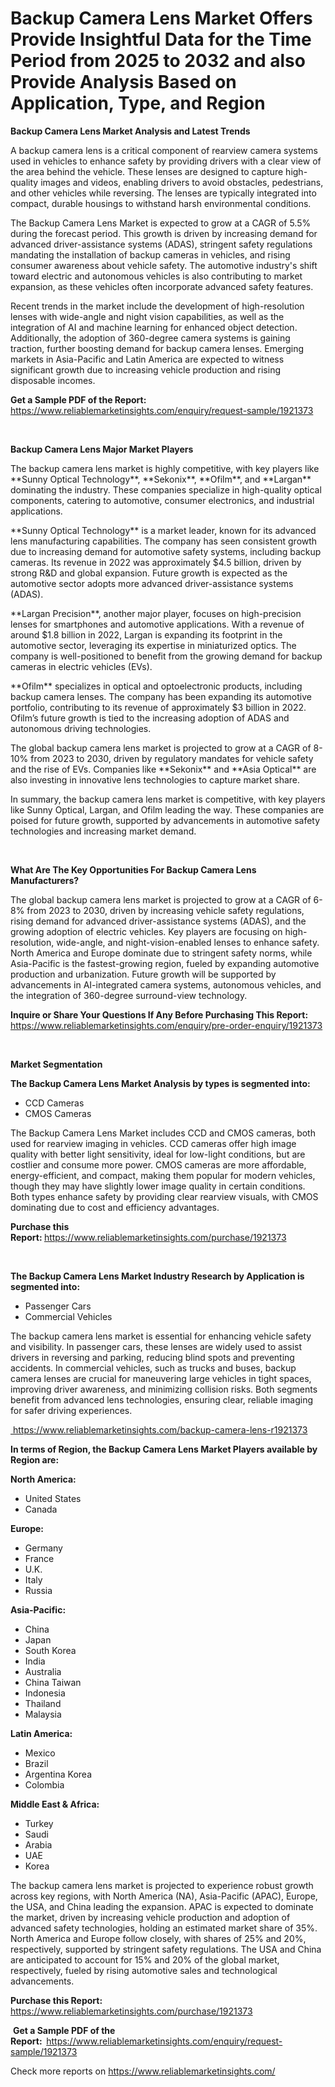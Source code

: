 <p><h1>Backup Camera Lens Market Offers Provide Insightful Data for the Time Period from 2025 to 2032 and also Provide Analysis Based on Application, Type, and Region</h1></p><p><strong>Backup Camera Lens Market Analysis and Latest Trends</strong></p>
<p><p>A backup camera lens is a critical component of rearview camera systems used in vehicles to enhance safety by providing drivers with a clear view of the area behind the vehicle. These lenses are designed to capture high-quality images and videos, enabling drivers to avoid obstacles, pedestrians, and other vehicles while reversing. The lenses are typically integrated into compact, durable housings to withstand harsh environmental conditions.</p><p>The Backup Camera Lens Market is expected to grow at a CAGR of 5.5% during the forecast period. This growth is driven by increasing demand for advanced driver-assistance systems (ADAS), stringent safety regulations mandating the installation of backup cameras in vehicles, and rising consumer awareness about vehicle safety. The automotive industry's shift toward electric and autonomous vehicles is also contributing to market expansion, as these vehicles often incorporate advanced safety features.</p><p>Recent trends in the market include the development of high-resolution lenses with wide-angle and night vision capabilities, as well as the integration of AI and machine learning for enhanced object detection. Additionally, the adoption of 360-degree camera systems is gaining traction, further boosting demand for backup camera lenses. Emerging markets in Asia-Pacific and Latin America are expected to witness significant growth due to increasing vehicle production and rising disposable incomes.</p></p>
<p><strong>Get a Sample PDF of the Report:&nbsp;</strong> <a href="https://www.reliablemarketinsights.com/enquiry/request-sample/1921373?utm_campaign=1166&utm_medium=2&utm_source=Github&utm_content=ia&utm_term=22012025&utm_id=backup-camera-lens">https://www.reliablemarketinsights.com/enquiry/request-sample/1921373</a></p>
<p>&nbsp;</p>
<p><strong>Backup Camera Lens Major Market Players</strong></p>
<p><p>The backup camera lens market is highly competitive, with key players like **Sunny Optical Technology**, **Sekonix**, **Ofilm**, and **Largan** dominating the industry. These companies specialize in high-quality optical components, catering to automotive, consumer electronics, and industrial applications.</p><p>**Sunny Optical Technology** is a market leader, known for its advanced lens manufacturing capabilities. The company has seen consistent growth due to increasing demand for automotive safety systems, including backup cameras. Its revenue in 2022 was approximately $4.5 billion, driven by strong R&D and global expansion. Future growth is expected as the automotive sector adopts more advanced driver-assistance systems (ADAS).</p><p>**Largan Precision**, another major player, focuses on high-precision lenses for smartphones and automotive applications. With a revenue of around $1.8 billion in 2022, Largan is expanding its footprint in the automotive sector, leveraging its expertise in miniaturized optics. The company is well-positioned to benefit from the growing demand for backup cameras in electric vehicles (EVs).</p><p>**Ofilm** specializes in optical and optoelectronic products, including backup camera lenses. The company has been expanding its automotive portfolio, contributing to its revenue of approximately $3 billion in 2022. Ofilm’s future growth is tied to the increasing adoption of ADAS and autonomous driving technologies.</p><p>The global backup camera lens market is projected to grow at a CAGR of 8-10% from 2023 to 2030, driven by regulatory mandates for vehicle safety and the rise of EVs. Companies like **Sekonix** and **Asia Optical** are also investing in innovative lens technologies to capture market share.</p><p>In summary, the backup camera lens market is competitive, with key players like Sunny Optical, Largan, and Ofilm leading the way. These companies are poised for future growth, supported by advancements in automotive safety technologies and increasing market demand.</p></p>
<p>&nbsp;</p>
<p><strong>What Are The Key Opportunities For Backup Camera Lens Manufacturers?</strong></p>
<p><p>The global backup camera lens market is projected to grow at a CAGR of 6-8% from 2023 to 2030, driven by increasing vehicle safety regulations, rising demand for advanced driver-assistance systems (ADAS), and the growing adoption of electric vehicles. Key players are focusing on high-resolution, wide-angle, and night-vision-enabled lenses to enhance safety. North America and Europe dominate due to stringent safety norms, while Asia-Pacific is the fastest-growing region, fueled by expanding automotive production and urbanization. Future growth will be supported by advancements in AI-integrated camera systems, autonomous vehicles, and the integration of 360-degree surround-view technology.</p></p>
<p><strong>Inquire or Share Your Questions If Any Before Purchasing This Report:</strong> <a href="https://www.reliablemarketinsights.com/enquiry/pre-order-enquiry/1921373?utm_campaign=1166&utm_medium=2&utm_source=Github&utm_content=ia&utm_term=22012025&utm_id=backup-camera-lens">https://www.reliablemarketinsights.com/enquiry/pre-order-enquiry/1921373</a></p>
<p>&nbsp;</p>
<p><strong>Market Segmentation</strong></p>
<p><strong>The Backup Camera Lens Market Analysis by types is segmented into:</strong></p>
<p><ul><li>CCD Cameras</li><li>CMOS Cameras</li></ul></p>
<p><p>The Backup Camera Lens Market includes CCD and CMOS cameras, both used for rearview imaging in vehicles. CCD cameras offer high image quality with better light sensitivity, ideal for low-light conditions, but are costlier and consume more power. CMOS cameras are more affordable, energy-efficient, and compact, making them popular for modern vehicles, though they may have slightly lower image quality in certain conditions. Both types enhance safety by providing clear rearview visuals, with CMOS dominating due to cost and efficiency advantages.</p></p>
<p><strong>Purchase this Report:&nbsp;</strong><a href="https://www.reliablemarketinsights.com/purchase/1921373?utm_campaign=1166&utm_medium=2&utm_source=Github&utm_content=ia&utm_term=22012025&utm_id=backup-camera-lens">https://www.reliablemarketinsights.com/purchase/1921373</a></p>
<p>&nbsp;</p>
<p><strong>The Backup Camera Lens Market Industry Research by Application is segmented into:</strong></p>
<p><ul><li>Passenger Cars</li><li>Commercial Vehicles</li></ul></p>
<p><p>The backup camera lens market is essential for enhancing vehicle safety and visibility. In passenger cars, these lenses are widely used to assist drivers in reversing and parking, reducing blind spots and preventing accidents. In commercial vehicles, such as trucks and buses, backup camera lenses are crucial for maneuvering large vehicles in tight spaces, improving driver awareness, and minimizing collision risks. Both segments benefit from advanced lens technologies, ensuring clear, reliable imaging for safer driving experiences.</p></p>
<p><a href="https://www.reliablemarketinsights.com/backup-camera-lens-r1921373?utm_campaign=1166&utm_medium=2&utm_source=Github&utm_content=ia&utm_term=22012025&utm_id=backup-camera-lens">&nbsp;https://www.reliablemarketinsights.com/backup-camera-lens-r1921373</a></p>
<p><strong>In terms of Region, the Backup Camera Lens Market Players available by Region are:</strong></p>
<p>
    <p> <strong> North America: </strong>
        <ul>
            <li>United States</li>
            <li>Canada</li>
        </ul>
        </p> 
    <p> <strong> Europe: </strong>
        <ul>
            <li>Germany</li>
            <li>France</li>
            <li>U.K.</li>
            <li>Italy</li>
            <li>Russia</li>
        </ul>
        </p> 
    <p> <strong> Asia-Pacific: </strong>
        <ul>
            <li>China</li>
            <li>Japan</li>
            <li>South Korea</li>
            <li>India</li>
            <li>Australia</li>
            <li>China Taiwan</li>
            <li>Indonesia</li>
            <li>Thailand</li>
            <li>Malaysia</li>
        </ul>
        </p> 
    <p> <strong> Latin America: </strong>
        <ul>
            <li>Mexico</li>
            <li>Brazil</li>
            <li>Argentina Korea</li>
            <li>Colombia</li>
        </ul>
        </p> 
    <p> <strong> Middle East & Africa: </strong>
        <ul>
            <li>Turkey</li>
            <li>Saudi</li>
            <li>Arabia</li>
            <li>UAE</li>
            <li>Korea</li>
        </ul>
    </p>
    </p>
<p><p>The backup camera lens market is projected to experience robust growth across key regions, with North America (NA), Asia-Pacific (APAC), Europe, the USA, and China leading the expansion. APAC is expected to dominate the market, driven by increasing vehicle production and adoption of advanced safety technologies, holding an estimated market share of 35%. North America and Europe follow closely, with shares of 25% and 20%, respectively, supported by stringent safety regulations. The USA and China are anticipated to account for 15% and 20% of the global market, respectively, fueled by rising automotive sales and technological advancements.</p></p>
<p><strong>Purchase this Report: </strong><a href="https://www.reliablemarketinsights.com/purchase/1921373?utm_campaign=1166&utm_medium=2&utm_source=Github&utm_content=ia&utm_term=22012025&utm_id=backup-camera-lens">https://www.reliablemarketinsights.com/purchase/1921373</a></p>
<p>&nbsp;<strong>Get a Sample PDF of the Report:&nbsp;&nbsp;</strong><a href="https://www.reliablemarketinsights.com/enquiry/request-sample/1921373?utm_campaign=1166&utm_medium=2&utm_source=Github&utm_content=ia&utm_term=22012025&utm_id=backup-camera-lens">https://www.reliablemarketinsights.com/enquiry/request-sample/1921373</a></p>
<p><strong></strong></p>
<p>Check more reports on <a href="https://www.reliablemarketinsights.com/?utm_campaign=1166&utm_medium=2&utm_source=Github&utm_content=ia&utm_term=22012025&utm_id=backup-camera-lens">https://www.reliablemarketinsights.com/</a></p>